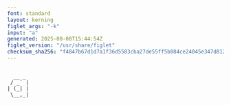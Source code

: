 ```yaml
---
font: standard
layout: kerning
figlet_args: "-k"
input: "a"
generated: 2025-08-08T15:44:54Z
figlet_version: "/usr/share/figlet"
checksum_sha256: "f4847b67d1d7a1f36d5583cba27de55ff5b084ce24045e347d8129beefe8995e"
---
```


```
       
  __ _ 
 / _` |
| (_| |
 \__,_|
       
```
